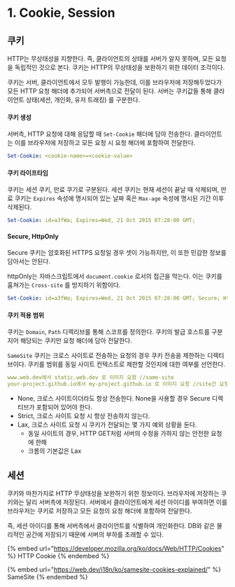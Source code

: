 # 1. Cookie, Session

## 쿠키

HTTP는 무상태성을 지향한다. 즉, 클라이언트의 상태를 서버가 알지 못하며, 모든 요청을 독립적인 것으로 본다. 쿠키는 HTTP의 무상태성을 보완하기 위한 데이터 조각이다.

쿠키는 서버, 클라이언트에서 모두 발행이 가능한데, 이를 브라우저에 저장해두었다가 모든 HTTP 요청 해더에 추가되어 서버측으로 전달이 된다. 서버는 쿠키값들 통해 클라이언트 상태(세션, 개인화, 유저 트래킹) 를 구분한다.

#### 쿠키 생성

서버측, HTTP 요청에 대해 응답할 때 `Set-Cookie` 해더에 담아 전송한다. 클라이언트는 이를 브라우저에 저장하고 모든 요청 시 요청 해더에 포함하여 전달한다.

```yaml
Set-Cookie: <cookie-name>=<cookie-value>
```

#### 쿠키 라이프타임

쿠키는 세션 쿠키, 만료 쿠기로 구분된다. 세션 쿠키는 현재 세션이 끝날 때 삭제되며, 만료 쿠키는 `Expires` 속성에 명시되어 있는 날짜 혹은 `Max-age` 속성에 명시된 기간 이후 삭제된다.

```yaml
Set-Cookie: id=a3fWa; Expires=Wed, 21 Oct 2015 07:28:00 GMT;
```

#### Secure, HttpOnly

Secure 쿠키는 암호화된 HTTPS 요청일 경우 셋이 가능하지만, 이 또한 민감한 정보를 담아서는 안된다.

httpOnly는 자바스크립트에서 `document.cookie` 로서의 접근을 막는다. 이는 쿠키를 훔쳐가는 `Cross-site` 를 방지하기 위함이다.

```yaml
Set-Cookie: id=a3fWa; Expires=Wed, 21 Oct 2015 07:28:00 GMT; Secure; HttpOnly
```

#### 쿠키 적용 범위

쿠키는 `Domain`, `Path` 디렉리브를 통해 스코프를 정의한다. 쿠키의 발급 호스트를 구분지어 해당되는 쿠키만 요청 해더에 담아 전달한다.

`SameSite` 쿠키는 크로스 사이트로 전송하는 요청의 경우 쿠키 전송을 제한하는 디렉티브이다. 쿠키를 범위를 동일 사이트 컨텍스트로 제한할 것인지에 대한 여부를 선언한다.

```yaml
www.web.dev에서 static.web.dev 로 이미지 요청 //same-site
your-project.github.io에서 my-project.github.io 로 이미지 요청 //site간 요청
```

* None, 크로스 사이트이더라도 항상 전송한다. None을 사용할 경우 Secure 디렉티브가 포함되어 있어야 한다.
* Strict, 크로스 사이트 요청 시 항상 전송하지 않는다.
* Lax, 크로스 사이트 요청 시 쿠키가 전달되는 몇 가지 예외 상황을 둔다.
  * 동일 사이트의 경우, HTTP GET처럼 서버의 수정을 가하지 않는 안전한 요청에 한해
  * 크롬의 기본값은 Lax

## 세션

쿠키와 마찬가지로 HTTP 무상태성을 보완하기 위한 정보이다. 브라우저에 저장하는 쿠키와는 달리 서버측에 저장된다. 서버에서 클라이언트에게 세션 아이디를 부여하면 이를 브라우저는 쿠키로 저장하고 모든 요청의 요청 해더에 포함하여 전달한다.

즉, 세션 아이디를 통해 서버측에서 클라이언트를 식별하여 개인화한다. DB와 같은 물리적인 공간에 저장되기 때문에 서버의 부하를 초래할 수 있다.

{% embed url="https://developer.mozilla.org/ko/docs/Web/HTTP/Cookies" %}
HTTP Cookie
{% endembed %}

{% embed url="https://web.dev/i18n/ko/samesite-cookies-explained/" %}
SameSite
{% endembed %}
